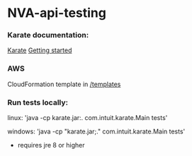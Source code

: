 # NVA-api-testing

### Karate documentation:

[Karate](https://intuit.github.io/karate)
[Getting started](https://intuit.github.io/karate#getting-started)

### AWS

CloudFormation template in [/templates](https://github.com/BIBSYSDEV/NVA-api-testing/blob/develop/templates/api_test_deploy.yml)

### Run tests locally:

linux:
'java -cp karate.jar:. com.intuit.karate.Main tests'

windows:
'java -cp "karate.jar;." com.intuit.karate.Main tests'
- requires jre 8 or higher
